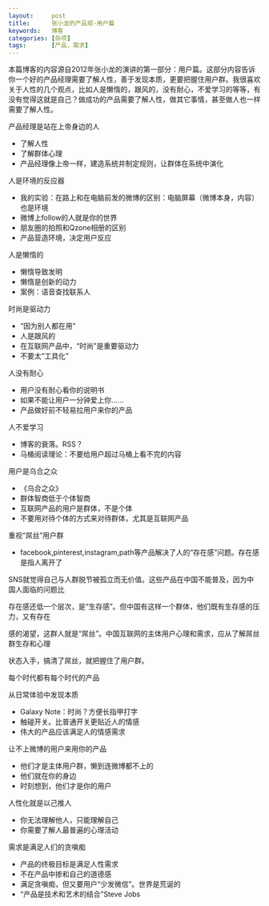 ```yaml
---
layout:     post
title:      张小龙的产品观-用户篇
keywords:   博客
categories: [杂项]
tags:	    [产品，需求]
---
```


本篇博客的内容源自2012年张小龙的演讲的第一部分：用户篇。这部分内容告诉你一个好的产品经理需要了解人性，善于发现本质，更要把握住用户群。我很喜欢关于人性的几个观点，比如人是懒惰的，跟风的，没有耐心，不爱学习的等等，有没有觉得这就是自己？做成功的产品需要了解人性，做其它事情，甚至做人也一样需要了解人性。

产品经理是站在上帝身边的人 

- 了解人性
- 了解群体心理
- 产品经理像上帝一样，建造系统并制定规则，让群体在系统中演化   

人是环境的反应器 

- 我的实验：在路上和在电脑前发的微博的区别：电脑屏幕（微博本身，内容）也是环境
- 微博上follow的人就是你的世界
- 朋友圈的拍照和Qzone相册的区别
- 产品营造环境，决定用户反应


人是懒惰的

- 懒惰导致发明
- 懒惰是创新的动力
- 案例：语音查找联系人


时尚是驱动力

- “因为别人都在用”
- 人是跟风的
- 在互联网产品中，“时尚”是重要驱动力
- 不要太“工具化”

人没有耐心

- 用户没有耐心看你的说明书
- 如果不能让用户一分钟爱上你......
- 产品做好前不轻易拉用户来你的产品

人不爱学习

- 博客的衰落。RSS？
- 马桶阅读理论：不要给用户超过马桶上看不完的内容


用户是乌合之众
 
- 《乌合之众》
- 群体智商低于个体智商
- 互联网产品的用户是群体，不是个体
- 不要用对待个体的方式来对待群体，尤其是互联网产品

重视“屌丝”用户群

- facebook,pinterest,instagram,path等产品解决了人的“存在感”问题。存在感是指人离开了

SNS就觉得自己与人群脱节被孤立而无价值。这些产品在中国不能普及，因为中国人面临的问题比

存在感还低一个层次，是“生存感”。但中国有这样一个群体，他们既有生存感的压力，又有存在

感的渴望，这群人就是“屌丝”。中国互联网的主体用户心理和需求，应从了解屌丝群生存和心理

状态入手，搞清了屌丝，就把握住了用户群。

每个时代都有每个时代的产品 


从日常体验中发现本质

- Galaxy Note：时尚？方便长指甲打字
- 触碰开关。比普通开关更贴近人的情感
- 伟大的产品应该满足人的情感需求

让不上微博的用户来用你的产品

- 他们才是主体用户群，懒到连微博都不上的
- 他们就在你的身边
- 时刻想到，他们才是你的用户


人性化就是以己推人

- 你无法理解他人，只能理解自己
- 你需要了解人最普遍的心理活动

需求是满足人们的贪嗔痴

- 产品的终极目标是满足人性需求
- 不在产品中掺和自己的道德感
- 满足贪嗔痴，但又要用户“少发微信”。世界是荒诞的
- “产品是技术和艺术的结合”Steve Jobs

